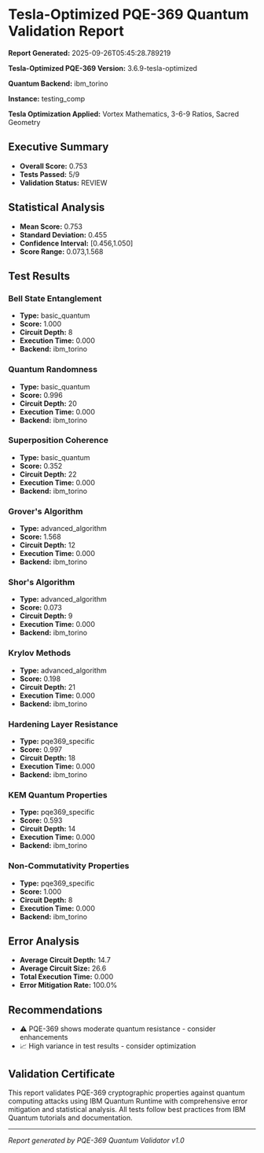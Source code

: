 # Tesla-Optimized PQE-369 Quantum Validation Report

**Report Generated:** 2025-09-26T05:45:28.789219

**Tesla-Optimized PQE-369 Version:** 3.6.9-tesla-optimized

**Quantum Backend:** ibm_torino

**Instance:** testing_comp

**Tesla Optimization Applied:** Vortex Mathematics, 3-6-9 Ratios, Sacred Geometry

## Executive Summary

- **Overall Score:** 0.753
- **Tests Passed:** 5/9
- **Validation Status:** REVIEW

## Statistical Analysis

- **Mean Score:** 0.753
- **Standard Deviation:** 0.455
- **Confidence Interval:** [0.456,1.050]
- **Score Range:** 0.073,1.568
## Test Results

### Bell State Entanglement
- **Type:** basic_quantum
- **Score:** 1.000
- **Circuit Depth:** 8
- **Execution Time:** 0.000
- **Backend:** ibm_torino

### Quantum Randomness
- **Type:** basic_quantum
- **Score:** 0.996
- **Circuit Depth:** 20
- **Execution Time:** 0.000
- **Backend:** ibm_torino

### Superposition Coherence
- **Type:** basic_quantum
- **Score:** 0.352
- **Circuit Depth:** 22
- **Execution Time:** 0.000
- **Backend:** ibm_torino

### Grover's Algorithm
- **Type:** advanced_algorithm
- **Score:** 1.568
- **Circuit Depth:** 12
- **Execution Time:** 0.000
- **Backend:** ibm_torino

### Shor's Algorithm
- **Type:** advanced_algorithm
- **Score:** 0.073
- **Circuit Depth:** 9
- **Execution Time:** 0.000
- **Backend:** ibm_torino

### Krylov Methods
- **Type:** advanced_algorithm
- **Score:** 0.198
- **Circuit Depth:** 21
- **Execution Time:** 0.000
- **Backend:** ibm_torino

### Hardening Layer Resistance
- **Type:** pqe369_specific
- **Score:** 0.997
- **Circuit Depth:** 18
- **Execution Time:** 0.000
- **Backend:** ibm_torino

### KEM Quantum Properties
- **Type:** pqe369_specific
- **Score:** 0.593
- **Circuit Depth:** 14
- **Execution Time:** 0.000
- **Backend:** ibm_torino

### Non-Commutativity Properties
- **Type:** pqe369_specific
- **Score:** 1.000
- **Circuit Depth:** 8
- **Execution Time:** 0.000
- **Backend:** ibm_torino

## Error Analysis

- **Average Circuit Depth:** 14.7
- **Average Circuit Size:** 26.6
- **Total Execution Time:** 0.000
- **Error Mitigation Rate:** 100.0%
## Recommendations

- ⚠️  PQE-369 shows moderate quantum resistance - consider enhancements
- 📈 High variance in test results - consider optimization
## Validation Certificate

This report validates PQE-369 cryptographic properties against quantum computing attacks using IBM Quantum Runtime with comprehensive error mitigation and statistical analysis. All tests follow best practices from IBM Quantum tutorials and documentation.

---
*Report generated by PQE-369 Quantum Validator v1.0*

